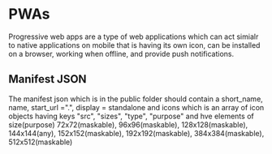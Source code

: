 # PWAs 
Progressive web apps are a type of web applications which can act simialr to native applications on mobile  that is having its own icon, can be installed on a browser, working when offline, and provide push notifications.

## Manifest JSON
The manifest json which is  in the public folder should contain a short_name, name, start_url =".", display = standalone and icons which is an array of icon objects having keys "src", "sizes", "type", "purpose" and hve elements of size(purpose) 72x72(maskable), 96x96(maskable), 128x128(maskable), 144x144(any), 152x152(maskable), 192x192(maskable), 384x384(maskable), 512x512(maskable)  